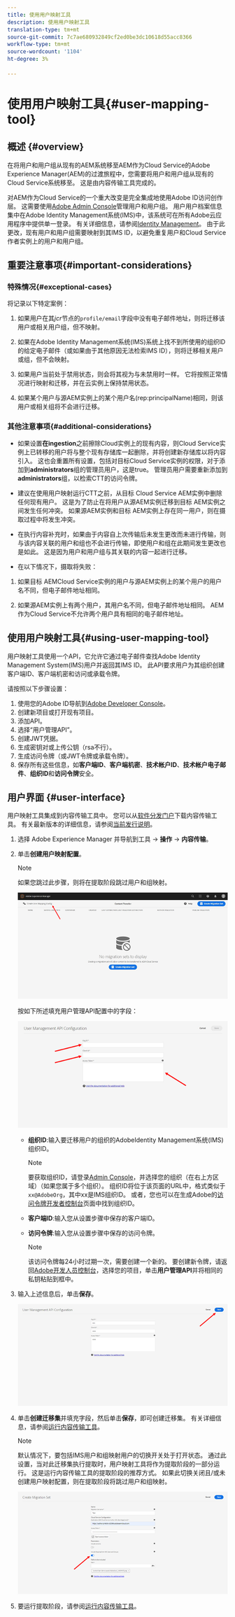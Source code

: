 ```yaml
---
title: 使用用户映射工具
description: 使用用户映射工具
translation-type: tm+mt
source-git-commit: 7c7ae680932849cf2ed0be3dc10618d55acc8366
workflow-type: tm+mt
source-wordcount: '1104'
ht-degree: 3%

---
```



# 使用用户映射工具{#user-mapping-tool}

## 概述 {#overview}

在将用户和用户组从现有的AEM系统移至AEM作为Cloud Service的Adobe Experience Manager(AEM)的过渡旅程中，您需要将用户和用户组从现有的Cloud Service系统移至。 这是由内容传输工具完成的。

对AEM作为Cloud Service的一个重大改变是完全集成地使用Adobe ID访问创作层。  这需要使用[Adobe Admin Console](https://helpx.adobe.com/cn/enterprise/using/admin-console.html)管理用户和用户组。 用户用户档案信息集中在Adobe Identity Management系统(IMS)中，该系统可在所有Adobe云应用程序中提供单一登录。 有关详细信息，请参阅[Identity Management](https://experienceleague.adobe.com/docs/experience-manager-cloud-service/overview/what-is-new-and-different.html?lang=en#identity-management)。 由于此更改，现有用户和用户组需要映射到其IMS ID，以避免重复用户和Cloud Service作者实例上的用户和用户组。

## 重要注意事项{#important-considerations}

### 特殊情况{#exceptional-cases}

将记录以下特定案例：

1. 如果用户在其&#x200B;*jcr*&#x200B;节点的`profile/email`字段中没有电子邮件地址，则将迁移该用户或相关用户组，但不映射。

1. 如果在Adobe Identity Management系统(IMS)系统上找不到所使用的组织ID的给定电子邮件（或如果由于其他原因无法检索IMS ID），则将迁移相关用户或组，但不会映射。

1. 如果用户当前处于禁用状态，则会将其视为与未禁用时一样。 它将按照正常情况进行映射和迁移，并在云实例上保持禁用状态。

1. 如果某个用户与源AEM实例上的某个用户名(rep:principalName)相同，则该用户或相关组将不会进行迁移。

### 其他注意事项{#additional-considerations}

* 如果设置&#x200B;**在ingestion**&#x200B;之前擦除Cloud实例上的现有内容，则Cloud Service实例上已转移的用户将与整个现有存储库一起删除，并将创建新存储库以将内容引入。 这也会重置所有设置，包括对目标Cloud Service实例的权限，对于添加到&#x200B;**administrators**&#x200B;组的管理员用户，这是true。 管理员用户需要重新添加到&#x200B;**administrators**&#x200B;组，以检索CTT的访问令牌。

* 建议在使用用户映射运行CTT之前，从目标 Cloud Service AEM实例中删除任何现有用户。 这是为了防止在将用户从源AEM实例迁移到目标 AEM实例之间发生任何冲突。 如果源AEM实例和目标 AEM实例上存在同一用户，则在摄取过程中将发生冲突。

* 在执行内容补充时，如果由于内容自上次传输后未发生更改而未进行传输，则与该内容关联的用户和组也不会进行传输，即使用户和组在此期间发生更改也是如此。 这是因为用户和用户组与其关联的内容一起进行迁移。

* 在以下情况下，摄取将失败：

1. 如果目标 AEMCloud Service实例的用户与源AEM实例上的某个用户的用户名不同，但电子邮件地址相同。

1. 如果源AEM实例上有两个用户，其用户名不同，但电子邮件地址相同。 AEM作为Cloud Service不允许两个用户具有相同的电子邮件地址。

## 使用用户映射工具{#using-user-mapping-tool}

用户映射工具使用一个API，它允许它通过电子邮件查找Adobe Identity Management System(IMS)用户并返回其IMS ID。 此API要求用户为其组织创建客户端ID、客户端机密和访问或承载令牌。

请按照以下步骤设置：

1. 使用您的Adobe ID导航到[Adobe Developer Console](https://console.adobe.io)。
1. 创建新项目或打开现有项目。
1. 添加API。
1. 选择“用户管理API”。
1. 创建JWT凭据。
1. 生成密钥对或上传公钥（rsa不行）。
1. 生成访问令牌（或JWT令牌或承载令牌）。
1. 保存所有这些信息，如&#x200B;**客户端ID**、**客户端机密**、**技术帐户ID**、**技术帐户电子邮件**、**组织ID**&#x200B;和&#x200B;**访问令牌**&#x200B;安全。

## 用户界面 {#user-interface}

用户映射工具集成到内容传输工具中。 您可以从[软件分发门户](https://experience.adobe.com/#/downloads/content/software-distribution/en/aemcloud.html)下载内容传输工具。 有关最新版本的详细信息，请参阅[当前发行说明](/help/release-notes/release-notes-cloud/release-notes-current.md)。

1. 选择 Adobe Experience Manager 并导航到工具 -> **操作** -> **内容传输**。
1. 单击&#x200B;**创建用户映射配置**。

   >[!NOTE]
   >如果您跳过此步骤，则将在提取阶段跳过用户和组映射。

   ![图像](/help/move-to-cloud-service/content-transfer-tool/assets-user-mapping/user-mapping-1.png)

   按如下所述填充用户管理API配置中的字段：

   ![图像](/help/move-to-cloud-service/content-transfer-tool/assets-user-mapping/user-mapping-2.png)

   * **组织ID**:输入要迁移用户的组织的AdobeIdentity Management系统(IMS)组织ID。

      >[!NOTE]
      >要获取组织ID，请登录[Admin Console](https://adminconsole.adobe.com/)，并选择您的组织（在右上方区域）（如果您属于多个组织）。 组织ID将位于该页面的URL中，格式类似于`xx@AdobeOrg`，其中xx是IMS组织ID。  或者，您也可以在生成Adobe的[访问令牌开发者控制台](https://console.adobe.io)页面中找到组织ID。

   * **客户端ID**:输入您从设置步骤中保存的客户端ID。

   * **访问令牌**:输入您从设置步骤中保存的访问令牌。

      >[!NOTE]
      >该访问令牌每24小时过期一次，需要创建一个新的。 要创建新令牌，请返回[Adobe开发人员控制台](https://console.adobe.io)，选择您的项目，单击&#x200B;**用户管理API**&#x200B;并将相同的私钥粘贴到框中。

1. 输入上述信息后，单击&#x200B;**保存**。

   ![图像](/help/move-to-cloud-service/content-transfer-tool/assets-user-mapping/user-mapping-3.png)


1. 单击&#x200B;**创建迁移集**&#x200B;并填充字段，然后单击&#x200B;**保存**，即可创建迁移集。 有关详细信息，请参阅[运行内容传输工具](/help/move-to-cloud-service/content-transfer-tool/using-content-transfer-tool.md#running-tool)。

   >[!NOTE]
   >默认情况下，要包括IMS用户和组映射用户的切换开关处于打开状态。 通过此设置，当对此迁移集执行提取时，用户映射工具将作为提取阶段的一部分运行。 这是运行内容传输工具的提取阶段的推荐方式。 如果此切换关闭且/或未创建用户映射配置，则在提取阶段将跳过用户和组映射。

   ![图像](/help/move-to-cloud-service/content-transfer-tool/assets-user-mapping/user-mapping-4.png)

1. 要运行提取阶段，请参阅[运行内容传输工具](/help/move-to-cloud-service/content-transfer-tool/using-content-transfer-tool.md#running-tool)。

